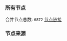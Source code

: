 ### 所有节点
合并节点总数: `6872`
[节点链接](https://github.com/rzhy1/33/raw/master/sub/sub_merge_base64.txt)

### 节点来源
